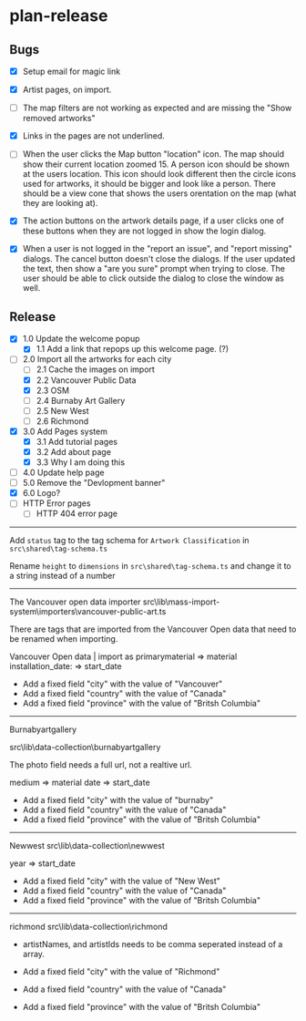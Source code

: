 # plan-release

## Bugs

- [x] Setup email for magic link
- [x] Artist pages, on import.
- [ ] The map filters are not working as expected and are missing the "Show removed artworks"
- [x] Links in the pages are not underlined.

- [ ] When the user clicks the Map button "location" icon. The map should show their current location zoomed 15. A person icon should be shown at the users location. This icon should look different then the circle icons used for artworks, it should be bigger and look like a person. There should be a view cone that shows the users orentation on the map (what they are looking at).

- [x] The action buttons on the artwork details page, if a user clicks one of these buttons when they are not logged in show the login dialog.
- [x] When a user is not logged in the "report an issue", and "report missing" dialogs. The cancel button doesn't close the dialogs. If the user updated the text, then show a "are you sure" prompt when trying to close. The user should be able to click outside the dialog to close the window as well.

## Release

- [x] 1.0 Update the welcome popup
  - [x] 1.1 Add a link that repops up this welcome page. (?)
- [ ] 2.0 Import all the artworks for each city
  - [ ] 2.1 Cache the images on import
  - [x] 2.2 Vancouver Public Data
  - [x] 2.3 OSM
  - [ ] 2.4 Burnaby Art Gallery
  - [ ] 2.5 New West
  - [ ] 2.6 Richmond  
- [x] 3.0 Add Pages system
  - [X] 3.1 Add tutorial pages
  - [x] 3.2 Add about page
  - [x] 3.3 Why I am doing this
- [ ] 4.0 Update help page
- [ ] 5.0 Remove the "Devlopment banner"
- [X] 6.0 Logo?
- [ ] HTTP Error pages
  - [ ] HTTP 404 error page

----

Add `status` tag to the tag schema for `Artwork Classification` in `src\shared\tag-schema.ts`

Rename `height` to `dimensions` in `src\shared\tag-schema.ts` and change it to a string instead of a number

----

The Vancouver open data importer src\lib\mass-import-system\importers\vancouver-public-art.ts

There are tags that are imported from the Vancouver Open data that need to be renamed when importing.

Vancouver Open data | import as
primarymaterial => material
installation_date: => start_date

- Add a fixed field "city" with the value of "Vancouver"
- Add a fixed field "country" with the value of "Canada"
- Add a fixed field "province" with the value of "Britsh Columbia"

----

Burnabyartgallery

src\lib\data-collection\burnabyartgallery

The photo field needs a full url, not a realtive url.

medium => material
date => start_date

- Add a fixed field "city" with the value of "burnaby"
- Add a fixed field "country" with the value of "Canada"
- Add a fixed field "province" with the value of "Britsh Columbia"

----

Newwest
src\lib\data-collection\newwest

year => start_date

- Add a fixed field "city" with the value of "New West"
- Add a fixed field "country" with the value of "Canada"
- Add a fixed field "province" with the value of "Britsh Columbia"

----
richmond
src\lib\data-collection\richmond

- artistNames, and artistIds needs to be comma seperated instead of a array.

- Add a fixed field "city" with the value of "Richmond"
- Add a fixed field "country" with the value of "Canada"
- Add a fixed field "province" with the value of "Britsh Columbia"
